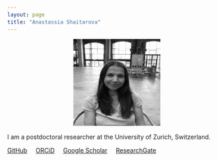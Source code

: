 ```yaml
---
layout: page
title: "Anastassia Shaitarova"
---
```


<p align="center">
  <img width="200" height="200" src="/images/relaxed_bw_small.jpg" />
</p>


I am a postdoctoral researcher at the University of Zurich, Switzerland. 

[GitHub](https://github.com/shaitarAn)  &nbsp; &nbsp; [ORCiD](https://orcid.org/0000-0003-3124-190X)  &nbsp; &nbsp; [Google Scholar](https://scholar.google.com/citations?user=9D5jT-QAAAAJ&hl=en)  &nbsp; &nbsp; [ResearchGate](https://www.researchgate.net/profile/Anastassia-Shaitarova)